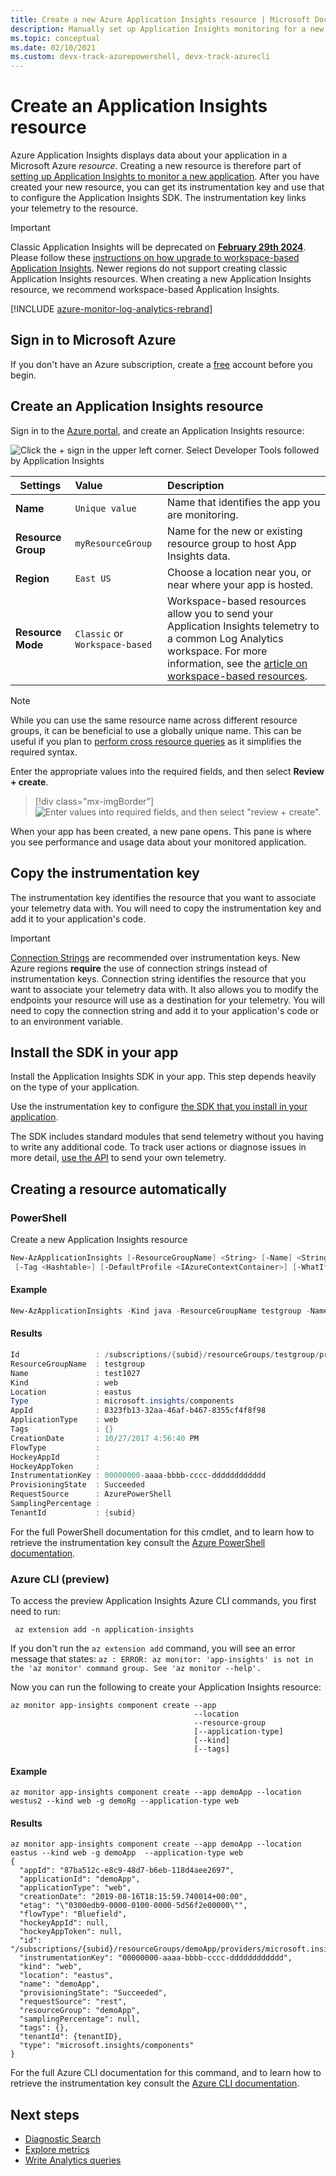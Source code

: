 ```yaml
---
title: Create a new Azure Application Insights resource | Microsoft Docs
description: Manually set up Application Insights monitoring for a new live application.
ms.topic: conceptual
ms.date: 02/10/2021 
ms.custom: devx-track-azurepowershell, devx-track-azurecli
---
```


# Create an Application Insights resource

Azure Application Insights displays data about your application in a Microsoft Azure *resource*. Creating a new resource is therefore part of [setting up Application Insights to monitor a new application][start]. After you have created your new resource, you can get its instrumentation key and use that to configure the Application Insights SDK. The instrumentation key links your telemetry to the resource.

> [!IMPORTANT]
> Classic Application Insights will be deprecated on [**February 29th 2024**](https://azure.microsoft.com/updates/we-re-retiring-classic-application-insights-on-29-february-2024). Please follow these [instructions on how upgrade to workspace-based Application Insights](convert-classic-resource.md). Newer regions do not support creating classic Application Insights resources. When creating a new Application Insights resource, we recommend workspace-based Application Insights.

[!INCLUDE [azure-monitor-log-analytics-rebrand](../../../includes/azure-monitor-instrumentation-key-deprecation.md)]

## Sign in to Microsoft Azure

If you don't have an Azure subscription, create a [free](https://azure.microsoft.com/free/) account before you begin.

## Create an Application Insights resource

Sign in to the [Azure portal](https://portal.azure.com), and create an Application Insights resource:

![Click the `+` sign in the upper left corner. Select Developer Tools followed by Application Insights](./media/create-new-resource/new-app-insights.png)

   | Settings        |  Value           | Description  |
   | ------------- |:-------------|:-----|
   | **Name**      | `Unique value` | Name that identifies the app you are monitoring. |
   | **Resource Group**     | `myResourceGroup`      | Name for the new or existing resource group to host App Insights data. |
   | **Region** | `East US` | Choose a location near you, or near where your app is hosted. |
   | **Resource Mode** | `Classic` or `Workspace-based` | Workspace-based resources allow you to send your Application Insights telemetry to a common Log Analytics workspace. For more information, see the [article on workspace-based resources](create-workspace-resource.md).

> [!NOTE]
> While you can use the same resource name across different resource groups, it can be beneficial to use a globally unique name. This can be useful if you plan to [perform cross resource queries](../logs/cross-workspace-query.md#identifying-an-application) as it simplifies the required syntax.

Enter the appropriate values into the required fields, and then select **Review + create**.

> [!div class="mx-imgBorder"]
> ![Enter values into required fields, and then select "review + create".](./media/create-new-resource/review-create.png)

When your app has been created, a new pane opens. This pane is where you see performance and usage data about your monitored application. 

## Copy the instrumentation key

The instrumentation key identifies the resource that you want to associate your telemetry data with. You will need to copy the instrumentation key and add it to your application's code.

> [!IMPORTANT]
> [Connection Strings](./sdk-connection-string.md) are recommended over instrumentation keys. New Azure regions **require** the use of connection strings instead of instrumentation keys. Connection string identifies the resource that you want to associate your telemetry data with. It also allows you to modify the endpoints your resource will use as a destination for your telemetry. You will need to copy the connection string and add it to your application's code or to an environment variable.

## Install the SDK in your app

Install the Application Insights SDK in your app. This step depends heavily on the type of your application.

Use the instrumentation key to configure [the SDK that you install in your application][start].

The SDK includes standard modules that send telemetry without you having to write any additional code. To track user actions or diagnose issues in more detail, [use the API][api] to send your own telemetry.

## Creating a resource automatically

### PowerShell

Create a new Application Insights resource

```powershell
New-AzApplicationInsights [-ResourceGroupName] <String> [-Name] <String> [-Location] <String> [-Kind <String>]
 [-Tag <Hashtable>] [-DefaultProfile <IAzureContextContainer>] [-WhatIf] [-Confirm] [<CommonParameters>]
```

#### Example

```powershell
New-AzApplicationInsights -Kind java -ResourceGroupName testgroup -Name test1027 -location eastus
```
#### Results

```powershell
Id                 : /subscriptions/{subid}/resourceGroups/testgroup/providers/microsoft.insights/components/test1027
ResourceGroupName  : testgroup
Name               : test1027
Kind               : web
Location           : eastus
Type               : microsoft.insights/components
AppId              : 8323fb13-32aa-46af-b467-8355cf4f8f98
ApplicationType    : web
Tags               : {}
CreationDate       : 10/27/2017 4:56:40 PM
FlowType           :
HockeyAppId        :
HockeyAppToken     :
InstrumentationKey : 00000000-aaaa-bbbb-cccc-dddddddddddd
ProvisioningState  : Succeeded
RequestSource      : AzurePowerShell
SamplingPercentage :
TenantId           : {subid}
```

For the full PowerShell documentation for this cmdlet, and to learn how to retrieve the instrumentation key consult the [Azure PowerShell documentation](/powershell/module/az.applicationinsights/new-azapplicationinsights).

### Azure CLI (preview)

To access the preview Application Insights Azure CLI commands, you first need to run:

```azurecli
 az extension add -n application-insights
```

If you don't run the `az extension add` command, you will see an error message that states: `az : ERROR: az monitor: 'app-insights' is not in the 'az monitor' command group. See 'az monitor --help'.`

Now you can run the following to create your Application Insights resource:

```azurecli
az monitor app-insights component create --app
                                         --location
                                         --resource-group
                                         [--application-type]
                                         [--kind]
                                         [--tags]
```

#### Example

```azurecli
az monitor app-insights component create --app demoApp --location westus2 --kind web -g demoRg --application-type web
```

#### Results

```azurecli
az monitor app-insights component create --app demoApp --location eastus --kind web -g demoApp  --application-type web
{
  "appId": "87ba512c-e8c9-48d7-b6eb-118d4aee2697",
  "applicationId": "demoApp",
  "applicationType": "web",
  "creationDate": "2019-08-16T18:15:59.740014+00:00",
  "etag": "\"0300edb9-0000-0100-0000-5d56f2e00000\"",
  "flowType": "Bluefield",
  "hockeyAppId": null,
  "hockeyAppToken": null,
  "id": "/subscriptions/{subid}/resourceGroups/demoApp/providers/microsoft.insights/components/demoApp",
  "instrumentationKey": "00000000-aaaa-bbbb-cccc-dddddddddddd",
  "kind": "web",
  "location": "eastus",
  "name": "demoApp",
  "provisioningState": "Succeeded",
  "requestSource": "rest",
  "resourceGroup": "demoApp",
  "samplingPercentage": null,
  "tags": {},
  "tenantId": {tenantID},
  "type": "microsoft.insights/components"
}
```

For the full Azure CLI documentation for this command, and to learn how to retrieve the instrumentation key consult the [Azure CLI documentation](/cli/azure/monitor/app-insights/component#az-monitor-app-insights-component-create).

## Next steps
* [Diagnostic Search](./diagnostic-search.md)
* [Explore metrics](../essentials/metrics-charts.md)
* [Write Analytics queries](../logs/log-query-overview.md)

<!--Link references-->

[api]: ./api-custom-events-metrics.md
[diagnostic]: ./diagnostic-search.md
[metrics]: ../essentials/metrics-charts.md
[start]: ./app-insights-overview.md
